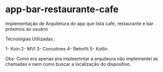 # app-bar-restaurante-cafe
Implementação de Arquitetura do app que lista café, restaurante e bar próximos ao usuário


Tecnologias Utilizadas :

1- Koin
2- MVI
3- Coroutines
4- Retrofit
5- Kotlin

Obs: Como era apenas pra impleemntar a arquiteura não implementei as chamadas e nem como buscar a localização do dispositivo.
